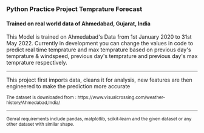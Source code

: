 <h3> Python Practice Project Temprature Forecast</h3>
<h4> Trained on real world data of Ahmedabad, Gujarat, India </h4>
<p>This Model is trained on Ahmedabad's Data from 1st January 2020 to 31st May 2022. Currently in development you can change the values in code to predict real time temprature and max temprature based on previous day's temprature & windspeed, previous day's temprature and previous day's max temprature respectively.</p>
<hr>
<p>This project first imports data, cleans it for analysis, new features are then engineered to make the prediction more accurate</p>
<small>The dataset is downloaded from : https://www.visualcrossing.com/weather-history/Ahmedabad,India/</small>
<hr>
<small>Genral requirements include pandas, matplotlib, scikit-learn and the given dataset or any other dataset with similar shape.</small>
